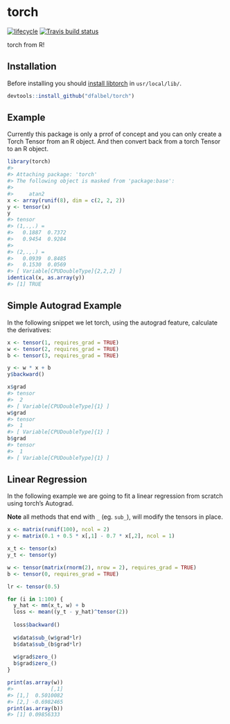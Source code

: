 
<!-- README.md is generated from README.Rmd. Please edit that file -->

# torch

[![lifecycle](https://img.shields.io/badge/lifecycle-experimental-orange.svg)](https://www.tidyverse.org/lifecycle/#experimental)
[![Travis build
status](https://travis-ci.org/dfalbel/torch.svg?branch=master)](https://travis-ci.org/dfalbel/torch)

torch from R\!

## Installation

Before installing you should [install libtorch](https://pytorch.org/) in
`usr/local/lib/`.

``` r
devtools::install_github("dfalbel/torch")
```

## Example

Currently this package is only a prrof of concept and you can only
create a Torch Tensor from an R object. And then convert back from a
torch Tensor to an R object.

``` r
library(torch)
#> 
#> Attaching package: 'torch'
#> The following object is masked from 'package:base':
#> 
#>     atan2
x <- array(runif(8), dim = c(2, 2, 2))
y <- tensor(x)
y
#> tensor 
#> (1,.,.) = 
#>   0.1887  0.7372
#>   0.9454  0.9284
#> 
#> (2,.,.) = 
#>   0.0939  0.8485
#>   0.1530  0.0569
#> [ Variable[CPUDoubleType]{2,2,2} ]
identical(x, as.array(y))
#> [1] TRUE
```

## Simple Autograd Example

In the following snippet we let torch, using the autograd feature,
calculate the derivatives:

``` r
x <- tensor(1, requires_grad = TRUE)
w <- tensor(2, requires_grad = TRUE)
b <- tensor(3, requires_grad = TRUE)

y <- w * x + b
y$backward()

x$grad
#> tensor 
#>  2
#> [ Variable[CPUDoubleType]{1} ]
w$grad
#> tensor 
#>  1
#> [ Variable[CPUDoubleType]{1} ]
b$grad
#> tensor 
#>  1
#> [ Variable[CPUDoubleType]{1} ]
```

## Linear Regression

In the following example we are going to fit a linear regression from
scratch using torch’s Autograd.

**Note** all methods that end with `_` (eg. `sub_`), will modify the
tensors in place.

``` r
x <- matrix(runif(100), ncol = 2)
y <- matrix(0.1 + 0.5 * x[,1] - 0.7 * x[,2], ncol = 1)

x_t <- tensor(x)
y_t <- tensor(y)

w <- tensor(matrix(rnorm(2), nrow = 2), requires_grad = TRUE)
b <- tensor(0, requires_grad = TRUE)

lr <- tensor(0.5)

for (i in 1:100) {
  y_hat <- mm(x_t, w) + b
  loss <- mean((y_t - y_hat)^tensor(2))
  
  loss$backward()
  
  w$data$sub_(w$grad*lr)
  b$data$sub_(b$grad*lr)
  
  w$grad$zero_()
  b$grad$zero_()
}

print(as.array(w))
#>            [,1]
#> [1,]  0.5010082
#> [2,] -0.6982465
print(as.array(b))
#> [1] 0.09856333
```
